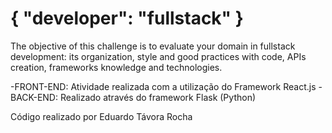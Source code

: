 # { "developer": "fullstack" }

The objective of this challenge is to evaluate your domain in fullstack development: its organization, style and good practices with code, APIs creation, frameworks knowledge and technologies.

-FRONT-END: Atividade realizada com a utilização do Framework React.js
-BACK-END: Realizado através do framework Flask (Python)

Código realizado por Eduardo Távora Rocha
